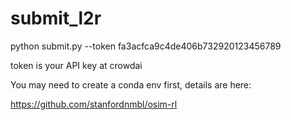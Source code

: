 # submit_l2r

python submit.py --token fa3acfca9c4de406b732920123456789

token is your API key at crowdai

You may need to create a conda env first, details are here:

https://github.com/stanfordnmbl/osim-rl
